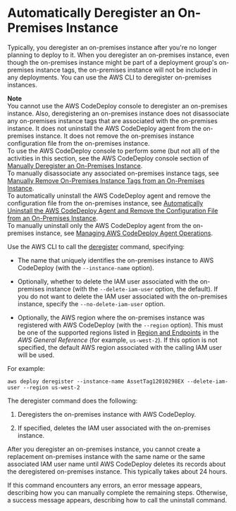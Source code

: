 # Automatically Deregister an On\-Premises Instance<a name="on-premises-instances-operations-deregister-automatically"></a>

Typically, you deregister an on\-premises instance after you're no longer planning to deploy to it\. When you deregister an on\-premises instance, even though the on\-premises instance might be part of a deployment group's on\-premises instance tags, the on\-premises instance will not be included in any deployments\. You can use the AWS CLI to deregister on\-premises instances\.

**Note**  
You cannot use the AWS CodeDeploy console to deregister an on\-premises instance\. Also, deregistering an on\-premises instance does not disassociate any on\-premises instance tags that are associated with the on\-premises instance\. It does not uninstall the AWS CodeDeploy agent from the on\-premises instance\. It does not remove the on\-premises instance configuration file from the on\-premises instance\.  
To use the AWS CodeDeploy console to perform some \(but not all\) of the activities in this section, see the AWS CodeDeploy console section of [Manually Deregister an On\-Premises Instance](on-premises-instances-operations-deregister-manually.md)\.  
To manually disassociate any associated on\-premises instance tags, see [Manually Remove On\-Premises Instance Tags from an On\-Premises Instance](on-premises-instances-operations-remove-tags.md)\.  
To automatically uninstall the AWS CodeDeploy agent and remove the configuration file from the on\-premises instance, see [Automatically Uninstall the AWS CodeDeploy Agent and Remove the Configuration File from an On\-Premises Instance](on-premises-instances-operations-uninstall-agent.md)\.  
To manually uninstall only the AWS CodeDeploy agent from the on\-premises instance, see [Managing AWS CodeDeploy Agent Operations](codedeploy-agent-operations.md)\. 

Use the AWS CLI to call the [deregister](http://docs.aws.amazon.com/cli/latest/reference/deploy/deregister.html) command, specifying:

+ The name that uniquely identifies the on\-premises instance to AWS CodeDeploy \(with the `--instance-name` option\)\. 

+ Optionally, whether to delete the IAM user associated with the on\-premises instance \(with the `--delete-iam-user` option, the default\)\. If you do not want to delete the IAM user associated with the on\-premises instance, specify the `--no-delete-iam-user` option\.

+ Optionally, the AWS region where the on\-premises instance was registered with AWS CodeDeploy \(with the `--region` option\)\. This must be one of the supported regions listed in [Region and Endpoints](http://docs.aws.amazon.com/general/latest/gr/rande.html#codedeploy_region) in the *AWS General Reference* \(for example, `us-west-2`\)\. If this option is not specified, the default AWS region associated with the calling IAM user will be used\.

For example:

```
aws deploy deregister --instance-name AssetTag12010298EX --delete-iam-user --region us-west-2
```

The deregister command does the following:

1. Deregisters the on\-premises instance with AWS CodeDeploy\.

1. If specified, deletes the IAM user associated with the on\-premises instance\.

After you deregister an on\-premises instance, you cannot create a replacement on\-premises instance with the same name or the same associated IAM user name until AWS CodeDeploy deletes its records about the deregistered on\-premises instance\. This typically takes about 24 hours\.

If this command encounters any errors, an error message appears, describing how you can manually complete the remaining steps\. Otherwise, a success message appears, describing how to call the uninstall command\.